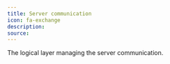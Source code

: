 ```yaml
---
title: Server communication
icon: fa-exchange
description:  
source: 
---
```


The logical layer managing the server communication.

